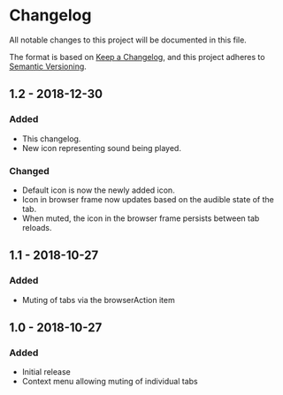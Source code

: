 # Changelog

All notable changes to this project will be documented in this file.

The format is based on [Keep a Changelog](https://keepachangelog.com/en/1.0.0/),
and this project adheres to [Semantic Versioning](https://semver.org/spec/v2.0.0.html).

## 1.2 - 2018-12-30
### Added
- This changelog.
- New icon representing sound being played.

### Changed
- Default icon is now the newly added icon.
- Icon in browser frame now updates based on the audible state of the tab.
- When muted, the icon in the browser frame persists between tab reloads.

## 1.1 - 2018-10-27
### Added
- Muting of tabs via the browserAction item

## 1.0 - 2018-10-27
### Added
- Initial release
- Context menu allowing muting of individual tabs

